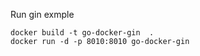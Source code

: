 
Run gin exmple

```shell
docker build -t go-docker-gin  .
docker run -d -p 8010:8010 go-docker-gin
```
